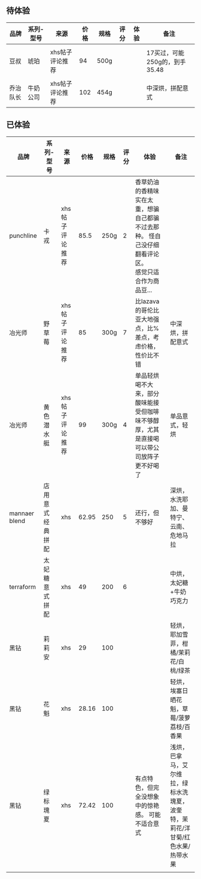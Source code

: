 



## 待体验



| 品牌     | 系列-型号 | 来源            | 价格 | 规格 | 评分 | 体验 | 备注                          |
| -------- | --------- | --------------- | ---- | ---- | ---- | ---- | ----------------------------- |
|          |           |                 |      |      |      |      |                               |
| 豆叔     | 琥珀      | xhs帖子评论推荐 | 94   | 500g |      |      | 17买过，可能250g的，到手35.48 |
|          |           |                 |      |      |      |      |                               |
| 乔治队长 | 牛奶公司  | xhs帖子评论推荐 | 102  | 454g |      |      | 中深烘，拼配意式              |




## 已体验



| 品牌          | 系列-型号        | 来源            | 价格  | 规格 | 评分 | 体验                                                         | 备注                                                         |
| ------------- | ---------------- | --------------- | ----- | ---- | ---- | ------------------------------------------------------------ | ------------------------------------------------------------ |
| punchline     | 卡戎             | xhs帖子评论推荐 | 85.5  | 250g | 2    | 香草奶油的香精味实在太重，想骗自己都骗不过去那种。 怪自己没仔细翻看评论区。<br />感觉只适合作为商品豆... |                                                              |
| 冶光师        | 野草莓           | xhs帖子评论推荐 | 85    | 300g | 7    | 比lazava的哥伦比亚大地强点，比%差点，考虑价格，性价比不错    | 中深烘，拼配意式                                             |
| 冶光师        | 黄色潜水艇       | xhs帖子评论推荐 | 99    | 300g | 4    | 单品轻烘喝不大来，部分酸味能接受但咖啡味不够醇厚，尤其是直接喝可以带公司放阵子更不好喝了 | 单品意式，轻烘                                               |
| mannaer blend | 店用意式经典拼配 | xhs             | 62.95 | 250  | 5    | 还行，但不够好                                               | 深烘，水洗耶加、曼特宁、云南、危地马拉                       |
| terraform     | 太妃糖意式拼配   | xhs             | 49    | 200  | 6    |                                                              | 中烘，太妃糖+牛奶巧克力                                      |
| 黑钻          | 莉莉安           | xhs             | 29    | 100  |      |                                                              | 轻烘，耶加雪菲，柑橘/茉莉花/白桃/绿茶                        |
| 黑钻          | 花魁             | xhs             | 28.16 | 100  |      |                                                              | 轻烘，埃塞日晒花魁，草莓/菠萝荔枝/百香果                     |
| 黑钻          | 绿标瑰夏         | xhs             | 72.42 | 100  |      | 有点特色，但完全没想象中的惊艳感。 可能不适合意式            | 浅烘，巴拿马，艾尔维拉，绿标水洗瑰夏，波奎特，茉莉花/洋甘菊/红色水果/热带水果 |
|               |                  |                 |       |      |      |                                                              |                                                              |

